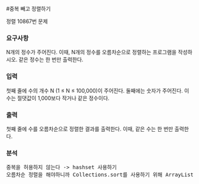 #중복 빼고 정렬하기
<p>
정렬 10867번 문제
</p>

### 요구사항

N개의 정수가 주어진다. 이때, N개의 정수를 오름차순으로 정렬하는 프로그램을 작성하시오. 같은 정수는 한 번만 출력한다.

### 입력
첫째 줄에 수의 개수 N (1 ≤ N ≤ 100,000)이 주어진다. 둘째에는 숫자가 주어진다. 이 수는 절댓값이 1,000보다 작거나 같은 정수이다.
### 출력
첫째 줄에 수를 오름차순으로 정렬한 결과를 출력한다. 이때, 같은 수는 한 번만 출력한다.
### 분석
<pre>
중복을 허용하지 않는다 -> hashset 사용하기
오름차순 정렬을 해야하니까 Collections.sort를 사용하기 위해 ArrayList로 변환하여 정렬한다

</pre>


